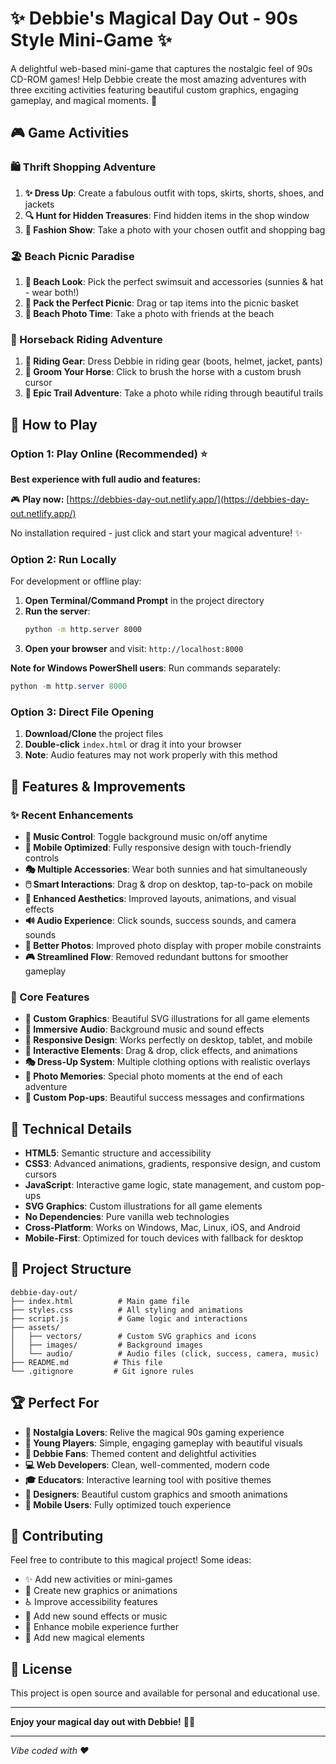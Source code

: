 # ✨ Debbie's Magical Day Out - 90s Style Mini-Game ✨

A delightful web-based mini-game that captures the nostalgic feel of 90s CD-ROM games! Help Debbie create the most amazing adventures with three exciting activities featuring beautiful custom graphics, engaging gameplay, and magical moments. 🌟

## 🎮 Game Activities

### 🛍️ Thrift Shopping Adventure
1. **✨ Dress Up**: Create a fabulous outfit with tops, skirts, shorts, shoes, and jackets
2. **🔍 Hunt for Hidden Treasures**: Find hidden items in the shop window
3. **🌟 Fashion Show**: Take a photo with your chosen outfit and shopping bag

### 🏖️ Beach Picnic Paradise
1. **👙 Beach Look**: Pick the perfect swimsuit and accessories (sunnies & hat - wear both!)
2. **🧺 Pack the Perfect Picnic**: Drag or tap items into the picnic basket
3. **📸 Beach Photo Time**: Take a photo with friends at the beach

### 🐴 Horseback Riding Adventure
1. **🏇 Riding Gear**: Dress Debbie in riding gear (boots, helmet, jacket, pants)
2. **🐎 Groom Your Horse**: Click to brush the horse with a custom brush cursor
3. **🌲 Epic Trail Adventure**: Take a photo while riding through beautiful trails

## 🚀 How to Play

### Option 1: Play Online (Recommended) ⭐
**Best experience with full audio and features:**

🎮 **Play now:** [https://debbies-day-out.netlify.app/](https://debbies-day-out.netlify.app/)

No installation required - just click and start your magical adventure! ✨

### Option 2: Run Locally
For development or offline play:

1. **Open Terminal/Command Prompt** in the project directory
2. **Run the server**:
   ```bash
   python -m http.server 8000
   ```
3. **Open your browser** and visit: `http://localhost:8000`

**Note for Windows PowerShell users**: Run commands separately:
   ```powershell
   python -m http.server 8000
   ```

### Option 3: Direct File Opening
1. **Download/Clone** the project files
2. **Double-click** `index.html` or drag it into your browser
3. **Note**: Audio features may not work properly with this method

## 🎨 Features & Improvements

### ✨ Recent Enhancements
- **🎵 Music Control**: Toggle background music on/off anytime
- **📱 Mobile Optimized**: Fully responsive design with touch-friendly controls
- **🎭 Multiple Accessories**: Wear both sunnies and hat simultaneously
- **🖱️ Smart Interactions**: Drag & drop on desktop, tap-to-pack on mobile
- **🎪 Enhanced Aesthetics**: Improved layouts, animations, and visual effects
- **🔊 Audio Experience**: Click sounds, success sounds, and camera sounds
- **📸 Better Photos**: Improved photo display with proper mobile constraints
- **🎮 Streamlined Flow**: Removed redundant buttons for smoother gameplay

### 🎯 Core Features
- **🎨 Custom Graphics**: Beautiful SVG illustrations for all game elements
- **🎵 Immersive Audio**: Background music and sound effects
- **📱 Responsive Design**: Works perfectly on desktop, tablet, and mobile
- **🎪 Interactive Elements**: Drag & drop, click effects, and animations
- **🎭 Dress-Up System**: Multiple clothing options with realistic overlays
- **📸 Photo Memories**: Special photo moments at the end of each adventure
- **🎪 Custom Pop-ups**: Beautiful success messages and confirmations

## 🎨 Technical Details

- **HTML5**: Semantic structure and accessibility
- **CSS3**: Advanced animations, gradients, responsive design, and custom cursors
- **JavaScript**: Interactive game logic, state management, and custom pop-ups
- **SVG Graphics**: Custom illustrations for all game elements
- **No Dependencies**: Pure vanilla web technologies
- **Cross-Platform**: Works on Windows, Mac, Linux, iOS, and Android
- **Mobile-First**: Optimized for touch devices with fallback for desktop

## 📁 Project Structure

```
debbie-day-out/
├── index.html          # Main game file
├── styles.css          # All styling and animations
├── script.js           # Game logic and interactions
├── assets/
│   ├── vectors/        # Custom SVG graphics and icons
│   ├── images/         # Background images
│   └── audio/          # Audio files (click, success, camera, music)
├── README.md          # This file
└── .gitignore         # Git ignore rules
```

## 🏆 Perfect For

- **🌟 Nostalgia Lovers**: Relive the magical 90s gaming experience
- **👶 Young Players**: Simple, engaging gameplay with beautiful visuals
- **🎀 Debbie Fans**: Themed content and delightful activities
- **💻 Web Developers**: Clean, well-commented, modern code
- **🎓 Educators**: Interactive learning tool with positive themes
- **🎨 Designers**: Beautiful custom graphics and smooth animations
- **📱 Mobile Users**: Fully optimized touch experience

## 🤝 Contributing

Feel free to contribute to this magical project! Some ideas:
- ✨ Add new activities or mini-games
- 🎨 Create new graphics or animations
- ♿ Improve accessibility features
- 🎵 Add new sound effects or music
- 📱 Enhance mobile experience further
- 🌟 Add new magical elements

## 📄 License

This project is open source and available for personal and educational use.

---

**Enjoy your magical day out with Debbie!** 🎀✨

---

*Vibe coded with ❤️* 